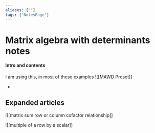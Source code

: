 ```yaml
---
aliases: [""]
tags: ["NotesPage"]
---
```


# Matrix algebra with determinants notes

#### Intro and contents
I am using this, in most of these examples
![[MAWD Preset]]

- 


## Expanded articles
![[matrix sum row or column cofactor relationship]]

![[multiple of a row by a scalar]]